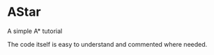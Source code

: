 AStar
=====

A simple A* tutorial

The code itself is easy to understand and commented where needed.
